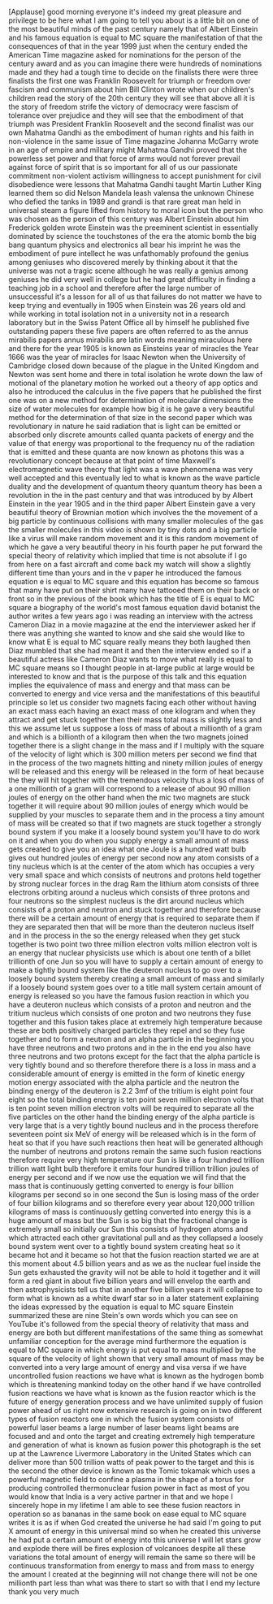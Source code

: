 
[Applause]
good morning everyone it&#39;s indeed my
great pleasure and privilege to be here
what I am going to tell you about is a
little bit on one of the most beautiful
minds of the past century namely that of
Albert Einstein and his famous equation
is equal to MC square the manifestation
of that the consequences of that in the
year 1999 just when the century ended
the American Time magazine asked for
nominations for the person of the
century award and as you can imagine
there were hundreds of nominations made
and they had a tough time to decide on
the finalists there were three finalists
the first one was Franklin Roosevelt for
triumph or freedom over fascism and
communism about him Bill Clinton wrote
when our children&#39;s children read the
story of the 20th century they will see
that above all it is the story of
freedom strife the victory of democracy
were fascism of tolerance over prejudice
and they will see that the embodiment of
that triumph was President Franklin
Roosevelt and the second finalist was
our own Mahatma Gandhi as the embodiment
of human rights and his faith in
non-violence in the same issue of Time
magazine Johanna
McGarry wrote in an age of empire and
military might
Mahatma Gandhi proved that the powerless
set power and that force of arms would
not forever prevail against force of
spirit that is so important for all of
us our passionate commitment non-violent
activism willingness to accept
punishment for civil disobedience were
lessons that Mahatma Gandhi taught
Martin Luther King
learned them so did Nelson Mandela leash
valensa the unknown Chinese who defied
the tanks in 1989 and grandi is that
rare great man held in universal steam a
figure lifted from history to moral icon
but the person who was chosen as the
person of this century was Albert
Einstein about him
Frederick golden wrote Einstein was the
preeminent scientist in essentially
dominated by science the touchstones of
the era the atomic bomb the big bang
quantum physics and electronics all bear
his imprint he was the embodiment of
pure intellect he was unfathomably
profound the genius among geniuses who
discovered merely by thinking about it
that the universe was not a tragic scene
although he was really a genius among
geniuses he did very well in college but
he had great difficulty in finding a
teaching job in a school and therefore
after the large number of unsuccessful
it&#39;s a lesson for all of us that
failures do not matter we have to keep
trying and eventually in 1905 when
Einstein was 26 years old and while
working in total isolation not in a
university not in a research laboratory
but in the Swiss Patent Office all by
himself he published five outstanding
papers these five papers are often
referred to as the annus mirabilis
papers annus mirabilis are latin words
meaning miraculous here and there for
the year 1905 is known as Einsteins year
of miracles the Year 1666 was the year
of miracles for Isaac Newton when the
University of Cambridge closed down
because of the plague in the United
Kingdom and Newton was sent home and
there in total isolation he wrote down
the law
of motional of the planetary motion he
worked out a theory of app optics and
also he introduced the calculus in the
five papers that he published the first
one was on a new method for
determination of molecular dimensions
the size of water molecules for example
how big it is he gave a very beautiful
method for the determination of that
size in the second paper which was
revolutionary in nature he said
radiation that is light can be emitted
or absorbed only discrete amounts called
quanta packets of energy and the value
of that energy was proportional to the
frequency nu of the radiation that is
emitted and these quanta are now known
as photons this was a revolutionary
concept because at that point of time
Maxwell&#39;s electromagnetic wave theory
that light was a wave phenomena was very
well accepted and this eventually led to
what is known as the wave particle
duality and the development of quantum
theory quantum theory has been a
revolution in the in the past century
and that was introduced by by Albert
Einstein in the year 1905 and in the
third paper Albert Einstein gave a very
beautiful theory of Brownian motion
which involves the the movement of a big
particle by continuous collisions with
many smaller molecules of the gas the
smaller molecules in this video is shown
by tiny dots and a big particle like a
virus will make random movement and it
is this random movement of which he gave
a very beautiful theory in his fourth
paper he put forward the special theory
of relativity which implied that time is
not absolute if I go from here on a fast
aircraft and come back my watch will
show a slightly different time than
yours and in the v paper he introduced
the famous equation e is equal to MC
square
and this equation has become so famous
that many have put on their shirt many
have tattooed them on their back or
front so in the previous of the book
which has the title of E is equal to MC
square a biography of the world&#39;s most
famous equation david botanist the
author writes a few years ago i was
reading an interview with the actress
Cameron Diaz in a movie magazine at the
end the interviewer asked her if there
was anything she wanted to know and she
said she would like to know what E is
equal to MC square really means they
both laughed then Diaz mumbled that she
had meant it and then the interview
ended so if a beautiful actress like
Cameron Diaz wants to move what really
is equal to MC square means so I thought
people in at-large public at large would
be interested to know and that is the
purpose of this talk and this equation
implies the equivalence of mass and
energy and that mass can be converted to
energy and vice versa and the
manifestations of this beautiful
principle so let us consider two magnets
facing each other without having an
exact mass each having an exact mass of
one kilogram and when they attract and
get stuck together then their mass total
mass is slightly less and this we assume
let us suppose a loss of mass of about a
millionth of a gram and which is a
billionth of a kilogram then when the
two magnets joined together there is a
slight change in the mass and if I
multiply with the square of the velocity
of light which is 300 million meters per
second we find that in the process of
the two magnets hitting and ninety
million joules of energy will be
released and this energy will be
released in the form of heat because the
they will hit together with the
tremendous velocity
thus a loss of mass of a
one millionth of a gram will correspond
to a release of about 90 million joules
of energy on the other hand when the mic
two magnets are stuck together it will
require about 90 million joules of
energy which would be supplied by your
muscles to separate them and in the
process a tiny amount of mass will be
created so that if two magnets are stuck
together
a strongly bound system if you make it a
loosely bound system you&#39;ll have to do
work on it and when you do when you
supply energy a small amount of mass
gets created to give you an idea what
one Joule is a hundred watt bulb gives
out hundred joules of energy per second
now any atom consists of a tiny nucleus
which is at the center of the atom which
has occupies a very very small space and
which consists of neutrons and protons
held together by strong nuclear forces
in the drag Ram the lithium atom
consists of three electrons orbiting
around a nucleus which consists of three
protons and four neutrons so the
simplest nucleus is the dirt around
nucleus which consists of a proton and
neutron and stuck together and therefore
because there will be a certain amount
of energy that is required to separate
them if they are separated then that
will be more than the deuteron nucleus
itself and in the process in the so the
energy released when they get stuck
together is two point two three million
electron volts million electron volt is
an energy that nuclear physicists use
which is about one tenth of a billet
trillionth of one Jun so you will have
to supply a certain amount of energy to
make a tightly bound system like the
deuteron nucleus to go over to a loosely
bound system thereby creating a small
amount of mass and similarly if a
loosely bound system
goes over to a title mall system certain
amount of energy is released so you have
the famous fusion reaction in which you
have a deuteron nucleus which consists
of a proton and neutron and the tritium
nucleus which consists of one proton and
two neutrons they fuse together and this
fusion takes place at extremely high
temperature because these are both
positively charged particles they repel
and so they fuse together and to form a
neutron and an alpha particle in the
beginning you have three neutrons and
two protons and in the in the end you
also have three neutrons and two protons
except for the fact that the alpha
particle is very tightly bound and so
therefore therefore there is a loss in
mass and a considerable amount of energy
is emitted in the form of kinetic energy
motion energy associated with the alpha
particle and the neutron the binding
energy of the deuteron is 2.2 3mf of the
tritium is eight point four eight so the
total binding energy is ten point seven
million electron volts that is ten point
seven million electron volts will be
required to separate all the five
particles on the other hand the binding
energy of the alpha particle is very
large that is a very tightly bound
nucleus and in the process therefore
seventeen point six MeV of energy will
be released which is in the form of heat
so that if you have such reactions then
heat will be generated although the
number of neutrons and protons remain
the same such fusion reactions therefore
require very high temperature our Sun is
like a four hundred trillion trillion
watt light bulb
therefore it emits four hundred trillion
trillion joules of energy per second and
if we now use the equation we will find
that the mass that is continuously
getting converted to energy is four
billion kilograms per second so in one
second the Sun is losing mass of the
order of
four billion kilograms and so therefore
every year about 120,000 trillion
kilograms of mass is continuously
getting converted into energy this is a
huge amount of mass but the Sun is so
big that the fractional change is
extremely small so initially our Sun
this consists of hydrogen atoms and
which attracted each other
gravitational pull and as they collapsed
a loosely bound system went over to a
tightly bound system creating heat so it
became hot and it became so hot
that the fusion reaction started we are
at this moment about 4.5 billion years
and as we as the nuclear fuel inside the
Sun gets exhausted the gravity will not
be able to hold it together and it will
form a red giant in about five billion
years and will envelop the earth and
then astrophysicists tell us that in
another five billion years it will
collapse to form what is known as a
white dwarf star so in a later statement
explaining the ideas expressed by the
equation is equal to MC square
Einstein summarized these are nine
Stein&#39;s own words which you can see on
YouTube it&#39;s followed from the special
theory of relativity that mass and
energy are both but different
manifestations of the same thing as
somewhat unfamiliar conception for the
average mind furthermore the equation is
equal to MC square in which energy is
put equal to mass multiplied by the
square of the velocity of light shown
that very small amount of mass may be
converted into a very large amount of
energy and visa versa if we have
uncontrolled fusion reactions we have
what is known as the hydrogen bomb which
is threatening mankind today
on the other hand if we have controlled
fusion reactions we have what is known
as the fusion reactor which is the
future of energy generation process and
we have unlimited supply of fusion power
ahead of us right now extensive research
is going on in two different types of
fusion reactors one in which the fusion
system consists of powerful laser beams
a large number of laser beams light
beams are focused and and onto the
target and creating extremely high
temperature and generation of what is
known as fusion power this photograph is
the set up at the Lawrence Livermore
Laboratory in the United States which
can deliver more than 500 trillion watts
of peak power to the target and this is
the second the other device is known as
the Tomic tokamak which uses a powerful
magnetic field to confine a plasma in
the shape of a torus for producing
controlled thermonuclear fusion power in
fact as most of you would know that
India is a very active partner in that
and we hope I sincerely hope in my
lifetime I am able to see these fusion
reactors in operation so as bananas in
the same book on ease equal to MC square
writes it is as if when God created the
universe he had said I&#39;m going to put X
amount of energy in this universal mind
so when he created this universe he had
put a certain amount of energy into this
universe I will let stars grow and
explode
there will be fires explosion of
volcanoes despite all these variations
the total amount of energy will remain
the same so there will be continuous
transformation from energy to mass and
from mass to energy the amount I created
at the beginning will not change there
will not be one millionth part less than
what was there to start so with that I
end my lecture
thank you very much
